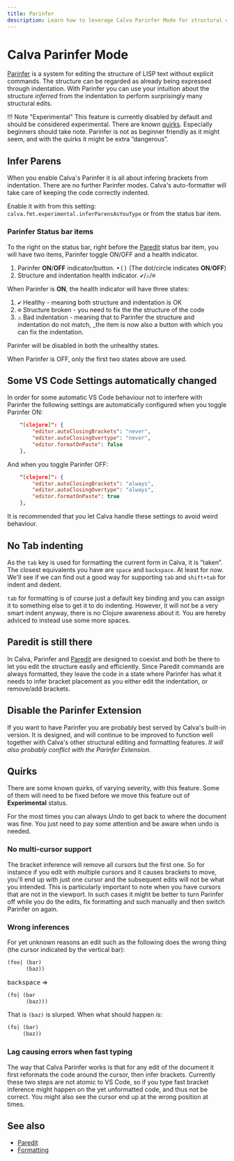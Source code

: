 ```yaml
---
title: Parinfer
description: Learn how to leverage Calva Parinfer Mode for structural editing 
---
```


# Calva Parinfer Mode

[Parinfer](https://shaunlebron.github.io/parinfer/) is a system for editing the structure of LISP text without explicit commands. The structure can be regarded as already being expressed through indentation. With Parinfer you can use your intuition about the structure _inferred_ from the indentation to perform surprisingly many structural edits.

!!! Note "Experimental"
    This feature is currently disabled by default and should be considered experimental. There are known [quirks](#quirks). Especially beginners should take note. Parinfer is not as beginner friendly as it might seem, and with the quirks it might be extra ”dangerous”.

## Infer Parens

When you enable Calva's Parinfer it is all about infering brackets from indentation. There are no further Parinfer modes. Calva's auto-formatter will take care of keeping the code correctly indented.

Enable it with from this setting: `calva.fmt.experimental.inferParensAsYouType` or from the status bar item.

### Parinfer Status bar items

To the right on the status bar, right before the [Paredit](paredit.md) status bar item, you will have two items, Parinfer toggle ON/OFF and a health indicator.

1. Parinfer **ON**/**OFF** indicator/button. <kbd>•()</kbd> (The dot/circle indicates **ON**/**OFF**)
2. Structure and indentation health indicator. <kbd>✔️</kbd>/<kbd>⚠</kbd>/<kbd>⊘</kbd>

When Parinfer is **ON**, the health indicator will have three states:

1. <kbd>✔️</kbd> Healthy - meaning both structure and indentation is OK
2. <kbd>⊘</kbd> Structure broken - you need to fix the the structure of the code
3. <kbd>⚠</kbd> Bad indentation - meaning that to Parinfer the structure and indentation do not match, _the item is now also a button with which you can fix the indentation.

Parinfer will be disabled in both the unhealthy states.

When Parinfer is OFF, only the first two states above are used.

## Some VS Code Settings automatically changed

In order for some automatic VS Code behaviour not to interfere with Parinfer the following settings are automatically configured when you toggle Parinfer ON:

```json
    "[clojure]": {
        "editor.autoClosingBrackets": "never",
        "editor.autoClosingOvertype": "never",
        "editor.formatOnPaste": false
    },
```

And when you toggle Parinfer OFF:

```json
    "[clojure]": {
        "editor.autoClosingBrackets": "always",
        "editor.autoClosingOvertype": "always",
        "editor.formatOnPaste": true
    },
```

It is recommended that you let Calva handle these settings to avoid weird behaviour.

## No Tab indenting

As the `tab` key is used for formatting the current form in Calva, it is ”taken”. The closest equivalents you have are `space` and `backspace`. At least for now. We'll see if we can find out a good way for supporting `tab` and `shift+tab` for indent and dedent.

`tab` for formatting is of course just a default key binding and you can assign it to something else to get it to do indenting. However, it will not be a very smart indent anyway, there is no Clojure awareness about it. You are hereby adviced to instead use some more spaces.

## Paredit is still there

In Calva, Parinfer and [Paredit](paredit.md) are designed to coexist and both be there to let you edit the structure easily and efficiently. Since Paredit commands are always formatted, they leave the code in a state where Parinfer has what it needs to infer bracket placement as you either edit the indentation, or remove/add brackets.

## Disable the Parinfer Extension

If you want to have Parinfer you are probably best served by Calva's built-in version. It is designed, and will continue to be improved to function well together with Calva's other structural editing and formatting features. _It will also probably conflict with the Parinfer Extension._

## Quirks

There are some known quirks, of varying severity, with this feature. Some of them will need to be fixed before we move this feature out of **Experimental** status.

For the most times you can always *Undo* to get back to where the document was fine. You just need to pay some attention and be aware when undo is needed.

### No multi-cursor support

The bracket inference will remove all cursors but the first one. So for instance if you edit with multiple cursors and it causes brackets to move, you'll end up with just one cursor and the subsequent edits will not be what you intended. This is particularly important to note when you have cursors that are not in the viewport. In such cases it might be better to turn Parinfer off while you do the edits, fix formatting and such manually and then switch Parinfer on again.

### Wrong inferences

For yet unknown reasons an edit such as the following does the wrong thing (the cursor indicated by the vertical bar):

```clojure
(foo| (bar)
      (baz))
```

<kbd>backspace</kbd> => 

```clojure
(fo| (bar
      (baz)))
```

That is `(baz)` is slurped. When what should happen is:

```clojure
(fo| (bar)
     (baz))
```

### Lag causing errors when fast typing

The way that Calva Parinfer works is that for any edit of the document it first reformats the code around the cursor, then infer brackets. Currently these two steps are not atomic to VS Code, so if you type fast bracket inference might happen on the yet unformatted code, and thus not be correct. You might also see the cursor end up at the wrong position at times.

## See also

* [Paredit](paredit.md)
* [Formatting](formatting.md)
